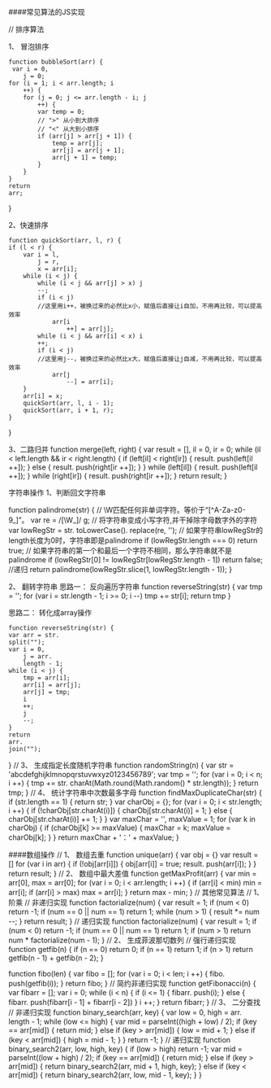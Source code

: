 ####常见算法的JS实现

// 排序算法

1、 冒泡排序

    function bubbleSort(arr) {
     var i = 0,
        j = 0;
    for (i = 1; i < arr.length; i
        ++) {
        for (j = 0; j <= arr.length - i; j
            ++) {
            var temp = 0;
            // ">" 从小到大排序
            // "<" 从大到小排序
            if (arr[j] > arr[j + 1]) {
                temp = arr[j];
                arr[j] = arr[j + 1];
                arr[j + 1] = temp;
            }
        }
    }
    return
    arr;
}


2、快速排序

    function quickSort(arr, l, r) {
    if (l < r) {
        var i = l,
            j = r,
            x = arr[i];
        while (i < j) {
            while (i < j && arr[j] > x) j
            --;
            if (i < j)
            //这里用i++，被换过来的必然比x小，赋值后直接让i自加，不用再比较，可以提高效率
                arr[i
                    ++] = arr[j];
            while (i < j && arr[i] < x) i
            ++;
            if (i < j)
            //这里用j--，被换过来的必然比x大，赋值后直接让j自减，不用再比较，可以提高效率
                arr[j
                    --] = arr[i];
        }
        arr[i] = x;
        quickSort(arr, l, i - 1);
        quickSort(arr, i + 1, r);
    }
}

3、二路归并
    function merge(left, right) {
    var result = [],
        il = 0,
        ir = 0;
    while (il < left.length && ir < right.length) {
        if (left[il] < right[ir]) {
            result.
            push(left[il
                ++]);
        } else {
            result.
            push(right[ir
                ++]);
        }
    }
    while (left[il]) {
        result.
        push(left[il
            ++]);
    }
    while (right[ir]) {
        result.
        push(right[ir
            ++]);
    }
    return
    result;
}

字符串操作
1、判断回文字符串

function palindrome(str) {
    // \W匹配任何非单词字符。等价于“[^A-Za-z0-9_]”。
    var re = /[\W_]/
    g;
    // 将字符串变成小写字符,并干掉除字母数字外的字符
    var lowRegStr = str.
    toLowerCase().
    replace(re, '');
    // 如果字符串lowRegStr的length长度为0时，字符串即是palindrome
    if (lowRegStr.length === 0) return
    true;
    // 如果字符串的第一个和最后一个字符不相同，那么字符串就不是palindrome
    if (lowRegStr[0] != lowRegStr[lowRegStr.length - 1]) return
    false;
    //递归
    return
    palindrome(lowRegStr.slice(1, lowRegStr.length - 1));
}

2、 翻转字符串
思路一： 反向遍历字符串
function
reverseString(str) {
    var tmp = '';
    for (var i = str.length - 1; i >= 0; i
        --) tmp += str[i];
    return
    tmp
}

思路二： 转化成array操作

    function reverseString(str) {
    var arr = str.
    split("");
    var i = 0,
        j = arr.
        length - 1;
    while (i < j) {
        tmp = arr[i];
        arr[i] = arr[j];
        arr[j] = tmp;
        i
        ++;
        j
        --;
    }
    return
    arr.
    join("");
}
// 3、 生成指定长度随机字符串
function
randomString(n) {
    var str = 'abcdefghijklmnopqrstuvwxyz0123456789';
    var tmp = '';
    for (var i = 0; i < n; i
        ++) {
        tmp += str.
        charAt(Math.round(Math.random() * str.length));
    }
    return
    tmp;
}
// 4、 统计字符串中次数最多字母
function
findMaxDuplicateChar(str) {
    if (str.length == 1) {
        return
        str;
    }
    var charObj = {};
    for (var i = 0; i < str.length; i
        ++) {
        if (!charObj[str.charAt(i)]) {
            charObj[str.charAt(i)] = 1;
        } else {
            charObj[str.charAt(i)] += 1;
        }
    }
    var maxChar = '',
        maxValue = 1;
    for (var k in charObj) {
        if (charObj[k] >= maxValue) {
            maxChar = k;
            maxValue = charObj[k];
        }
    }
    return
    maxChar + '：' + maxValue;
}

####数组操作
// 1、 数组去重
function
unique(arr) {
    var obj = {}
    var result = []
    for (var i in arr) {
        if (!obj[arr[i]]) {
            obj[arr[i]] = true;
            result.
            push(arr[i]);
        }
    }
    return
    result;
}
// 2、 数组中最大差值
function
getMaxProfit(arr) {
    var min = arr[0],
        max = arr[0];
    for (var i = 0; i < arr.length; i
        ++) {
        if (arr[i] < min) min = arr[i];
        if (arr[i] > max) max = arr[i];
    }
    return
    max - min;
}
// 其他常见算法
// 1、 阶乘
// 非递归实现
function
factorialize(num) {
    var result = 1;
    if (num < 0) return -1;
    if (num == 0 || num == 1) return
    1;
    while (num > 1) {
        result *= num
        --;
    }
    return
    result;
}
// 递归实现
function
factorialize(num) {
    var result = 1;
    if (num < 0) return -1;
    if (num == 0 || num == 1) return
    1;
    if (num > 1) return
    num * factorialize(num - 1);
}
// 2、 生成菲波那切数列
// 强行递归实现
function
getfib(n) {
    if (n == 0) return
    0;
    if (n == 1) return
    1;
    if (n > 1) return
    getfib(n - 1) + getfib(n - 2);
}

function
fibo(len) {
    var fibo = [];
    for (var i = 0; i < len; i
        ++) {
        fibo.
        push(getfib(i));
    }
    return
    fibo;
}
// 简约非递归实现
function
getFibonacci(n) {
    var fibarr = [];
    var i = 0;
    while (i < n) {
        if (i <= 1) {
            fibarr.
            push(i);
        } else {
            fibarr.
            push(fibarr[i - 1] + fibarr[i - 2])
        }
        i
        ++;
    }
    return
    fibarr;
}
// 3、 二分查找
// 非递归实现
function
binary_search(arr, key) {
    var low = 0,
        high = arr.
        length - 1;
    while (low <= high) {
        var mid = parseInt((high + low) / 2);
        if (key == arr[mid]) {
            return
            mid;
        } else
        if (key > arr[mid]) {
            low = mid + 1;
        } else
        if (key < arr[mid]) {
            high = mid - 1;
        }
    }
    return -1;
}
// 递归实现
function
binary_search2(arr, low, high, key) {
    if (low > high) return -1;
    var mid = parseInt((low + high) / 2);
    if (key == arr[mid]) {
        return
        mid;
    } else
    if (key > arr[mid]) {
        return
        binary_search2(arr, mid + 1, high, key);
    } else
    if (key < arr[mid]) {
        return
        binary_search2(arr, low, mid - 1, key);
    }
}